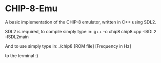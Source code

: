 # CHIP-8-Emu
A basic implementation of the CHIP-8 emulator, written in C++ using SDL2.

SDL2 is required, to compile simply type in: 
g++ -o chip8 chip8.cpp -lSDL2 -lSDL2main

And to use simply type in:
./chip8 [ROM file] [Frequency in Hz]

to the terminal :)
